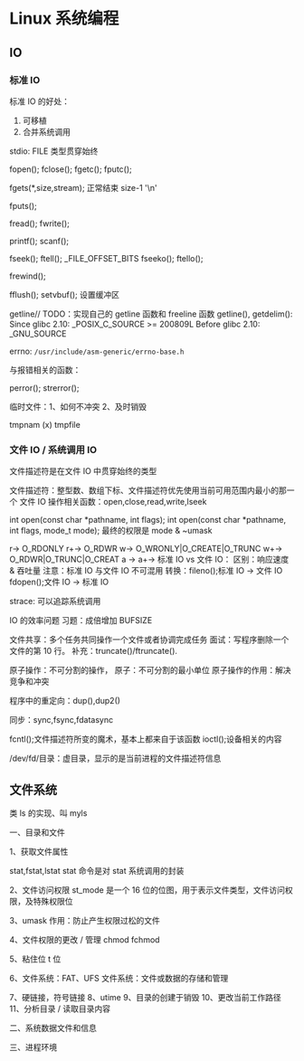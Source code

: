 # Linux 系统编程

## IO

### 标准 IO

标准 IO 的好处：

1. 可移植
2. 合并系统调用

stdio: FILE 类型贯穿始终

fopen();
fclose();
fgetc();
fputc();

fgets(*,size,stream); 正常结束
size-1
'\n'


fputs();

fread();
fwrite();

printf();
scanf();

fseek();
ftell();
_FILE_OFFSET_BITS
fseeko();
ftello();

frewind();

fflush();
setvbuf(); 设置缓冲区

getline// TODO：实现自己的 getline 函数和 freeline 函数
getline(), getdelim():
        Since glibc 2.10:
            _POSIX_C_SOURCE >= 200809L
        Before glibc 2.10:
            _GNU_SOURCE

errno: `/usr/include/asm-generic/errno-base.h`

与报错相关的函数：

perror();
strerror();

临时文件：1、如何不冲突    2、及时销毁

tmpnam (x)
tmpfile

### 文件 IO / 系统调用 IO

文件描述符是在文件 IO 中贯穿始终的类型

文件描述符：整型数、数组下标、文件描述符优先使用当前可用范围内最小的那一个
文件 IO 操作相关函数：open,close,read,write,lseek

int open(const char *pathname, int flags);
int open(const char *pathname, int flags, mode_t mode);
最终的权限是 mode & ~umask

r->  O_RDONLY
r+-> O_RDWR
w->  O_WRONLY|O_CREATE|O_TRUNC
w+-> O_RDWR|O_TRUNC|O_CREAT
a ->
a+->
标准 IO vs 文件 IO：
区别：响应速度 & 吞吐量
注意：标准 IO 与文件 IO 不可混用
转换：fileno();标准 IO -> 文件 IO 
     fdopen();文件 IO -> 标准 IO

 strace: 可以追踪系统调用

IO 的效率问题
习题：成倍增加 BUFSIZE

文件共享：多个任务共同操作一个文件或者协调完成任务
面试：写程序删除一个文件的第 10 行。
补充：truncate()/ftruncate().

原子操作：不可分割的操作，
原子：不可分割的最小单位
原子操作的作用：解决竞争和冲突

程序中的重定向：dup(),dup2()

同步：sync,fsync,fdatasync


fcntl();文件描述符所变的魔术，基本上都来自于该函数
ioctl();设备相关的内容


/dev/fd/目录：虚目录，显示的是当前进程的文件描述符信息

## 文件系统

类 ls 的实现、叫 myls

一、目录和文件

1、获取文件属性

stat,fstat,lstat
stat 命令是对 stat 系统调用的封装

2、文件访问权限
    st_mode 是一个 16 位的位图，用于表示文件类型，文件访问权限，及特殊权限位


3、umask
    作用：防止产生权限过松的文件

4、文件权限的更改 / 管理 
    chmod
    fchmod
    


5、粘住位
    t 位
    

6、文件系统：FAT、UFS
    文件系统：文件或数据的存储和管理


7、硬链接，符号链接
8、utime
9、目录的创建于销毁
10、更改当前工作路径
11、分析目录 / 读取目录内容



二、系统数据文件和信息



三、进程环境









































